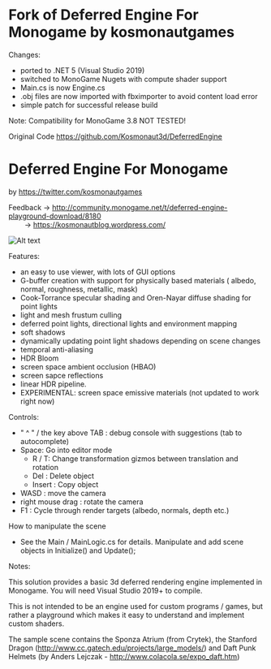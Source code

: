 # Fork of Deferred Engine For Monogame by kosmonautgames
Changes:
- ported to .NET 5 (Visual Studio 2019)
- switched to MonoGame Nugets with compute shader support
- Main.cs is now Engine.cs
- .obj files are now imported with fbximporter to avoid content load error
- simple patch for successful release build

Note: Compatibility for MonoGame 3.8 NOT TESTED!

Original Code https://github.com/Kosmonaut3d/DeferredEngine

# Deferred Engine For Monogame

by https://twitter.com/kosmonautgames

Feedback -> http://community.monogame.net/t/deferred-engine-playground-download/8180   
         -> https://kosmonautblog.wordpress.com/
         
![Alt text](http://i.imgur.com/ucSrI29.png "soft shadows")


Features:
- an easy to use viewer, with lots of GUI options
- G-buffer creation with support for physically based materials ( albedo, normal, roughness, metallic, mask)
- Cook-Torrance specular shading and Oren-Nayar diffuse shading for point lights
- light and mesh frustum culling
- deferred point lights, directional lights and environment mapping
- soft shadows
- dynamically updating point light shadows depending on scene changes
- temporal anti-aliasing
- HDR Bloom
- screen space ambient occlusion (HBAO)
- screen sapce reflections
- linear HDR pipeline.
- EXPERIMENTAL: screen space emissive materials (not updated to work right now)


Controls:
- " ^ " / the key above TAB : debug console with suggestions (tab to autocomplete)
- Space: Go into editor mode 
  - R / T: Change transformation gizmos between translation and rotation
  - Del : Delete object
  - Insert : Copy object
- WASD : move the camera
- right mouse drag : rotate the camera
- F1 : Cycle through render targets (albedo, normals, depth etc.)


How to manipulate the scene
- See the Main / MainLogic.cs for details. Manipulate and add scene objects in Initialize() and Update();

Notes:

This solution provides a basic 3d deferred rendering engine implemented in Monogame. You will need Visual Studio 2019+ to compile.

This is not intended to be an engine used for custom programs / games, but rather a playground which makes it easy to understand and implement custom shaders.

The sample scene contains the Sponza Atrium (from Crytek), the Stanford Dragon (http://www.cc.gatech.edu/projects/large_models/) and Daft Punk Helmets (by Anders Lejczak - http://www.colacola.se/expo_daft.htm)

